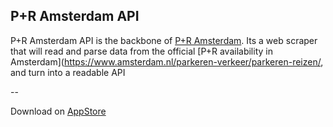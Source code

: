 ## P+R Amsterdam API

P+R Amsterdam API is the backbone of [P+R Amsterdam](https://github.com/weslleyaraujo/P-R-amsterdam). Its a web scraper that will read and parse data from the official [P+R availability in Amsterdam](https://www.amsterdam.nl/parkeren-verkeer/parkeren-reizen/, and turn into a readable API

--

Download on [AppStore](https://apps.apple.com/us/app/p-r-amsterdam/id1643429046)
